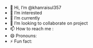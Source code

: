 - 👋 Hi, I’m @khanraisul357 
- 👀 I’m interested 
- 🌱 I’m currently 
- 💞️ I’m looking to collaborate on project 
- 📫 How to reach me :
- 😄 Pronouns: 
- ⚡ Fun fact: 

<!---
khanraisul357/khanraisul357 is a ✨ special ✨ repository because its `README.md` (this file) appears on your GitHub profile.
You can click the Preview link to take a look at your changes.
--->
